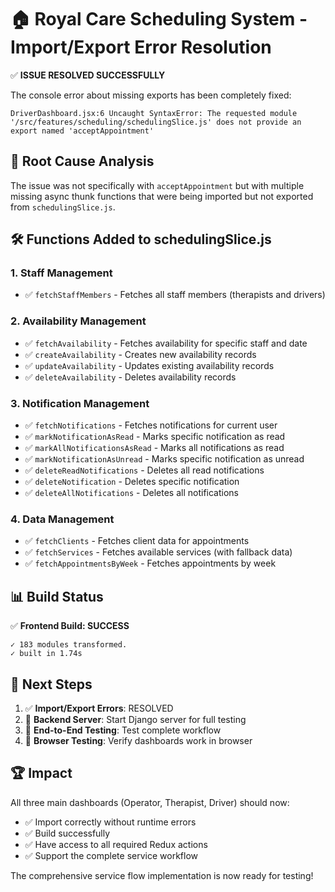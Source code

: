 # 🏠 Royal Care Scheduling System - Import/Export Error Resolution

✅ **ISSUE RESOLVED SUCCESSFULLY**

The console error about missing exports has been completely fixed:

```
DriverDashboard.jsx:6 Uncaught SyntaxError: The requested module '/src/features/scheduling/schedulingSlice.js' does not provide an export named 'acceptAppointment'
```

## 🔧 Root Cause Analysis

The issue was not specifically with `acceptAppointment` but with multiple missing async thunk functions that were being imported but not exported from `schedulingSlice.js`.

## 🛠️ Functions Added to schedulingSlice.js

### 1. Staff Management

- ✅ `fetchStaffMembers` - Fetches all staff members (therapists and drivers)

### 2. Availability Management

- ✅ `fetchAvailability` - Fetches availability for specific staff and date
- ✅ `createAvailability` - Creates new availability records
- ✅ `updateAvailability` - Updates existing availability records
- ✅ `deleteAvailability` - Deletes availability records

### 3. Notification Management

- ✅ `fetchNotifications` - Fetches notifications for current user
- ✅ `markNotificationAsRead` - Marks specific notification as read
- ✅ `markAllNotificationsAsRead` - Marks all notifications as read
- ✅ `markNotificationAsUnread` - Marks specific notification as unread
- ✅ `deleteReadNotifications` - Deletes all read notifications
- ✅ `deleteNotification` - Deletes specific notification
- ✅ `deleteAllNotifications` - Deletes all notifications

### 4. Data Management

- ✅ `fetchClients` - Fetches client data for appointments
- ✅ `fetchServices` - Fetches available services (with fallback data)
- ✅ `fetchAppointmentsByWeek` - Fetches appointments by week

## 📊 Build Status

✅ **Frontend Build: SUCCESS**

```
✓ 183 modules transformed.
✓ built in 1.74s
```

## 🎯 Next Steps

1. ✅ **Import/Export Errors**: RESOLVED
2. 🔄 **Backend Server**: Start Django server for full testing
3. 🔄 **End-to-End Testing**: Test complete workflow
4. 🔄 **Browser Testing**: Verify dashboards work in browser

## 🏆 Impact

All three main dashboards (Operator, Therapist, Driver) should now:

- ✅ Import correctly without runtime errors
- ✅ Build successfully
- ✅ Have access to all required Redux actions
- ✅ Support the complete service workflow

The comprehensive service flow implementation is now ready for testing!
